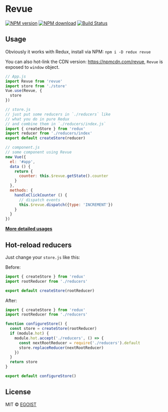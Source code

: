 # Revue

[![NPM version](https://img.shields.io/npm/v/revue.svg?style=flat-square)](https://www.npmjs.com/package/revue)
[![NPM download](https://img.shields.io/npm/dm/revue.svg?style=flat-square)](https://www.npmjs.com/package/revue)
[![Build Status](https://img.shields.io/circleci/project/egoist/revue/master.svg?style=flat-square)](https://circleci.com/gh/egoist/revue/tree/master)

## Usage

Obviously it works with Redux, install via NPM: `npm i -D redux revue`

You can also hot-link the CDN version: https://npmcdn.com/revue, `Revue` is exposed to `window` object.

```javascript
// App.js
import Revue from 'revue'
import store from './store'
Vue.use(Revue, {
  store
})

// store.js
// just put some reducers in `./reducers` like
// what you do in pure Redux
// and combine them in `./reducers/index.js`
import { createStore } from 'redux'
import reducer from './reducers/index'
export default createStore(reducer)

// component.js
// some component using Revue
new Vue({
  el: '#app',
  data () {
    return {
      counter: this.$revue.getState().counter
    }
  },
  methods: {
    handleClickCounter () {
      // dispatch events
      this.$revue.dispatch({type: 'INCREMENT'})
    }
  }
})
```

[**More detailed usages**](/src)

## Hot-reload reducers

Just change your `store.js` like this:

Before:

```javascript
import { createStore } from 'redux'
import rootReducer from './reducers'

export default createStore(rootReducer)
```

After:

```javascript
import { createStore } from 'redux'
import rootReducer from './reducers'

function configureStore() {
  const store = createStore(rootReducer)
  if (module.hot) {
    module.hot.accept('./reducers', () => {
      const nextRootReducer = require('./reducers').default
      store.replaceReducer(nextRootReducer)
    })
  }
  return store
}

export default configureStore()
```

## License

MIT &copy; [EGOIST](https://github.com/egoist)
